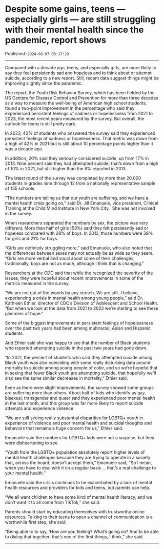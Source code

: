 # Despite some gains, teens — especially girls — are still struggling with their mental health since the pandemic, report shows

Published :`2024-08-07 03:17:20`

---

Compared with a decade ago, teens, and especially girls, are more likely to say they feel persistently sad and hopeless and to think about or attempt suicide, according to a new report. Still, recent data suggest things might be improving slightly since the pandemic.

The report, the Youth Risk Behavior Survey, which has been fielded by the US Centers for Disease Control and Prevention for more than three decades as a way to measure the well-being of American high school students, found a two-point improvement in the percentage who said they experienced persistent feelings of sadness or hopelessness from 2021 to 2023, the most recent years measured by the survey. But overall, the outlook for teens is still pretty dark.

In 2023, 40% of students who answered the survey said they experienced persistent feelings of sadness or hopelessness. That metric was down from a high of 42% in 2021 but is still about 10 percentage points higher than it was a decade ago.

In addition, 20% said they seriously considered suicide, up from 17% in 2013. Nine percent said they had attempted suicide; that’s down from a high of 10% in 2021, but still higher than the 8% reported in 2013.

The latest round of the survey was completed by more than 20,000 students in grades nine through 12 from a nationally representative sample of 155 schools.

“The numbers are telling us that our youth are suffering, and we have a mental health crisis going on,” said Dr. Jill Emanuele, vice president, Clinical Training at the Child Mind Institute in New York City.  She was not involved in the survey.

When researchers separated the numbers by sex, the picture was very different. More than half of girls (53%) said they felt persistently sad or hopeless compared with 28% of boys. In 2013, those numbers were 39% for girls and 21% for boys.

“Girls are definitely struggling more,” said Emanuele, who also noted that the differences between sexes may not actually be as wide as they seem. “Girls are more verbal and vocal about some of their challenges, traditionally, boys are not as much, although I think that is changing.”

Researchers at the CDC said that while the recognized the severity of the issues, they were hopeful about recent improvements in some of the metrics measured in the survey.

“We are not out of the woods by any stretch. We are still, I believe, experiencing a crisis in mental health among young people,” said Dr. Kathleen Ethier, director of CDC’s Division of Adolescent and School Health. “But when we look at the data from 2021 to 2023 we’re starting to see these glimmers of hope.”

Some of the biggest improvements in persistent feelings of hopelessness over the past two years had been among multiracial, Asian and Hispanic students.

And Ethier said she was happy to see that the number of Black students who reported attempting suicide in the past two years had gone down.

“In 2021, the percent of students who said they attempted suicide among Black youth was also coinciding with some really disturbing data around mortality to suicide among young people of color, and so we’re hopeful that in seeing that fewer Black youth are attempting suicide, that hopefully we’ll also see the same similar decreases in mortality,” Ethier said.

Even as there were slight improvements, the survey showed some groups are suffering more than others. About half of kids who identify as gay, bisexual, transgender and queer said they experienced poor mental health in the last month, and this group was far more likely to report suicide attempts and experience violence.

“We are still seeing really substantial disparities for LGBTQ+ youth in experience of violence and poor mental health and suicidal thoughts and behaviors that remains a huge concern for us,” Ethier said.

Emanuele said the numbers for LGBTQ+ kids were not a surprise, but they were disheartening to see.

“Youth from the LGBTQ+ population absolutely report higher levels of mental health challenges because they are trying to operate in a society that, across the board, doesn’t accept them,” Emanuele said, “So I mean, when you have to deal with it on a regular basis … that’s a real challenge to your mental health.”

Emanuele said the crisis continues to be exacerbated by a lack of mental health resources and providers for kids and teens, but parents can help.

“We all want children to have some kind of mental health literacy, and we don’t want it to all come from TikTok,” she said.

Parents should start by educating themselves with trustworthy online resources. Talking to their teens to open a channel of communication is a worthwhile first step, she said.

“Being able to to say, ‘How are you feeling? What’s going on? And to be able to dialog that together, that’s one of the first things, I think,” she said.

---

